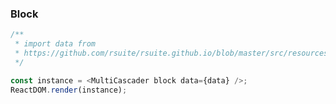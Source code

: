 ### Block

<!--start-code-->

```js
/**
 * import data from
 * https://github.com/rsuite/rsuite.github.io/blob/master/src/resources/data/province-simplified.js
 */

const instance = <MultiCascader block data={data} />;
ReactDOM.render(instance);
```

<!--end-code-->
